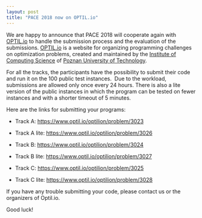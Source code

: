```yaml
---
layout: post
title: "PACE 2018 now on OPTIL.io"
---
```

We are happy to announce that PACE 2018 will cooperate again with
[OPTIL.io](http://optil.io) to handle the submission process and the
evaluation of the submissions. [OPTIL.io](http://optil.io) is a website
for organizing programming challenges on optimization problems, created
and maintained by the [Institute of Computing
Science](http://www2.cs.put.poznan.pl/) of [Poznan University of
Technology](https://www.put.poznan.pl/).

For all the tracks, the participants have the possibility to submit
their code and run it on the 100 public test instances.  Due to the
workload, submissions are allowed only once every 24 hours.
There is also a lite version of the public instances in
which the program can be tested on fewer instances and with a shorter
timeout of 5 minutes.

Here are the links for submitting your programs:

- Track A: <https://www.optil.io/optilion/problem/3023>
- Track A lite: <https://www.optil.io/optilion/problem/3026>

- Track B: <https://www.optil.io/optilion/problem/3024>
- Track B lite: <https://www.optil.io/optilion/problem/3027>

- Track C: <https://www.optil.io/optilion/problem/3025>
- Track C lite: <https://www.optil.io/optilion/problem/3028>

If you have any trouble submitting your code, please contact us or the
organizers of Optil.io.

Good luck!
